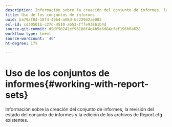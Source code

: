 ```yaml
---
description: Información sobre la creación del conjunto de informes, la revisión del estado del conjunto de informes y la edición de los archivos de Report.cfg existentes.
title: Uso de los conjuntos de informes
uuid: ba79af04-18f3-49b4-a08d-6c22942ae082
exl-id: cd30501b-c27d-4510-ab52-fffe93861b4d
source-git-commit: d9df90242ef96188f4e4b5e6d04cfef196b0a628
workflow-type: tm+mt
source-wordcount: '46'
ht-degree: 17%

---
```


# Uso de los conjuntos de informes{#working-with-report-sets}

Información sobre la creación del conjunto de informes, la revisión del estado del conjunto de informes y la edición de los archivos de Report.cfg existentes.
